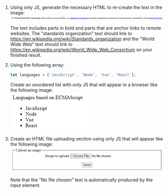 1. Using only JS, generate the necessary HTML to re-create the text in the image: ![html to reproduce](./js-dom-exercise3-1.png)

   The text includes parts in bold and parts that are anchor links to remote websites. The "standards organization" text should link to https://en.wikipedia.org/wiki/Standards_organization and the "World Wide Web" text should link to https://en.wikipedia.org/wiki/World_Wide_Web_Consortium on your finished result.

1. Using the following array:  
   ```js
   let languages = ['JavaScript', 'Node', 'Vue', 'React'];
   ```
   Create an unordered list with only JS that will appear in a browser like the following image:  
   ![list to reproduce](./js-dom-exercise3-2.png)

1. Create an HTML file uploading section using only JS that will appear like the following image:  
   ![file upload section](./js-dom-exercise3-3.png)  

   Note that the "No file chosen" text is automatically produced by the input element.
   